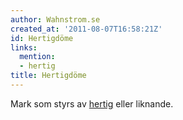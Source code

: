 ```yaml
---
author: Wahnstrom.se
created_at: '2011-08-07T16:58:21Z'
id: Hertigdöme
links:
  mention:
  - hertig
title: Hertigdöme
---
```


Mark som styrs av [hertig] eller liknande.

  [hertig]: hertig